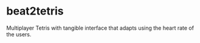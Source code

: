 # beat2tetris
Multiplayer Tetris with tangible interface that adapts using the heart rate of the users.
